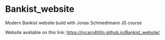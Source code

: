 # Bankist_website
Modern Bankist website build with Jonas Schmedtmann JS course 

Website avaliable on this link: https://incarn4ti0n.github.io/Bankist_website/
